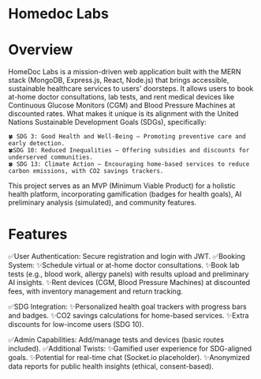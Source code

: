 # Homedoc Labs

# Overview

 HomeDoc Labs is a mission-driven web application built with the MERN stack (MongoDB, Express.js, React, Node.js) that brings accessible, sustainable healthcare services to users' doorsteps. It allows users to book at-home doctor consultations, lab tests, and rent medical   devices like Continuous Glucose Monitors (CGM) and Blood Pressure Machines at discounted rates. What makes it unique is its alignment with the United Nations Sustainable Development Goals (SDGs), specifically:
    
    🍀 SDG 3: Good Health and Well-Being – Promoting preventive care and early detection.
    🍀SDG 10: Reduced Inequalities – Offering subsidies and discounts for underserved communities.
    🍀 SDG 13: Climate Action – Encouraging home-based services to reduce carbon emissions, with CO2 savings trackers.

This project serves as an MVP (Minimum Viable Product) for a holistic health platform, incorporating gamification (badges for health goals), AI preliminary analysis (simulated), and community features.

# Features
✅User Authentication: Secure registration and login with JWT.
✅Booking System:
     ✨Schedule virtual or at-home doctor consultations.
     ✨Book lab tests (e.g., blood work, allergy panels) with results upload and preliminary AI insights.
     ✨Rent devices (CGM, Blood Pressure Machines) at discounted fees, with inventory management and return tracking.

✅SDG Integration:
      ✨Personalized health goal trackers with progress bars and badges.
      ✨CO2 savings calculations for home-based services.
      ✨Extra discounts for low-income users (SDG 10).

✅Admin Capabilities: Add/manage tests and devices (basic routes included).
✅Additional Twists:
     ✨Gamified user experience for SDG-aligned goals.
     ✨Potential for real-time chat (Socket.io placeholder).
     ✨Anonymized data reports for public health insights (ethical, consent-based).




